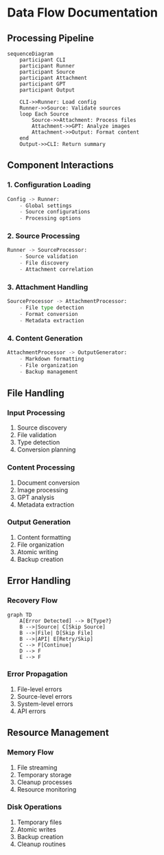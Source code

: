 # Data Flow Documentation

## Processing Pipeline

```mermaid
sequenceDiagram
    participant CLI
    participant Runner
    participant Source
    participant Attachment
    participant GPT
    participant Output

    CLI->>Runner: Load config
    Runner->>Source: Validate sources
    loop Each Source
        Source->>Attachment: Process files
        Attachment->>GPT: Analyze images
        Attachment->>Output: Format content
    end
    Output->>CLI: Return summary
```

## Component Interactions

### 1. Configuration Loading
```python
Config -> Runner:
    - Global settings
    - Source configurations
    - Processing options
```

### 2. Source Processing
```python
Runner -> SourceProcessor:
    - Source validation
    - File discovery
    - Attachment correlation
```

### 3. Attachment Handling
```python
SourceProcessor -> AttachmentProcessor:
    - File type detection
    - Format conversion
    - Metadata extraction
```

### 4. Content Generation
```python
AttachmentProcessor -> OutputGenerator:
    - Markdown formatting
    - File organization
    - Backup management
```

## File Handling

### Input Processing
1. Source discovery
2. File validation
3. Type detection
4. Conversion planning

### Content Processing
1. Document conversion
2. Image processing
3. GPT analysis
4. Metadata extraction

### Output Generation
1. Content formatting
2. File organization
3. Atomic writing
4. Backup creation

## Error Handling

### Recovery Flow
```mermaid
graph TD
    A[Error Detected] --> B{Type?}
    B -->|Source| C[Skip Source]
    B -->|File| D[Skip File]
    B -->|API| E[Retry/Skip]
    C --> F[Continue]
    D --> F
    E --> F
```

### Error Propagation
1. File-level errors
2. Source-level errors
3. System-level errors
4. API errors

## Resource Management

### Memory Flow
1. File streaming
2. Temporary storage
3. Cleanup processes
4. Resource monitoring

### Disk Operations
1. Temporary files
2. Atomic writes
3. Backup creation
4. Cleanup routines
